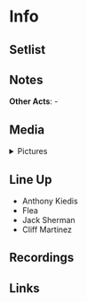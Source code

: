 # Info


## Setlist

## Notes

**Other Acts**: -

## Media 

<details>
  <summary>Pictures</summary>
  <img alt="Clipping" title="Clipping" src="19841002a.jpg" height="200" />
</details>

## Line Up

* Anthony Kiedis
* Flea
* Jack Sherman
* Cliff Martinez

## Recordings

## Links